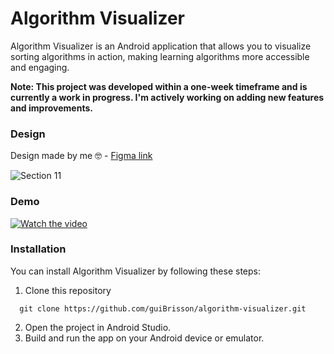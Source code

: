 # Algorithm Visualizer

Algorithm Visualizer is an Android application that allows you to visualize sorting algorithms in action, making learning algorithms more accessible and engaging.

**Note: This project was developed within a one-week timeframe and is currently a work in progress. I'm actively working on adding new features and improvements.**

### Design 

Design made by me 🤓 - [Figma link](https://www.figma.com/file/uUFp2SV1tB9KIEPW3HwRzK/Algorithm-Visualizer?type=design&node-id=83%3A78&mode=design&t=aIhs2dM5Onn9DCst-1)

![Section 11](https://github.com/guiBrisson/algorithm-visualizer/assets/54915600/35d1971f-4d48-4c1d-9d35-b5182303ca21)

### Demo
[![Watch the video](https://github.com/guiBrisson/algorithm-visualizer/assets/54915600/d0b4d29b-c4be-476a-8027-3c6c61a8da54)](https://github.com/guiBrisson/algorithm-visualizer/assets/54915600/c4b010b8-5354-4ffc-bec0-3cc95170ad41)

### Installation

You can install Algorithm Visualizer by following these steps:

1. Clone this repository
  ```shell 
    git clone https://github.com/guiBrisson/algorithm-visualizer.git
  ```
2. Open the project in Android Studio.
3. Build and run the app on your Android device or emulator.
